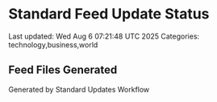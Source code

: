 # Standard Feed Update Status
Last updated: Wed Aug  6 07:21:48 UTC 2025
Categories: technology,business,world

## Feed Files Generated

Generated by Standard Updates Workflow
